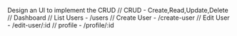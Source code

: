 Design an UI to implement the CRUD // CRUD - Create,Read,Update,Delete
// Dashboard
// List Users - /users
// Create User - /create-user
// Edit User - /edit-user/:id
// profile - /profile/:id
